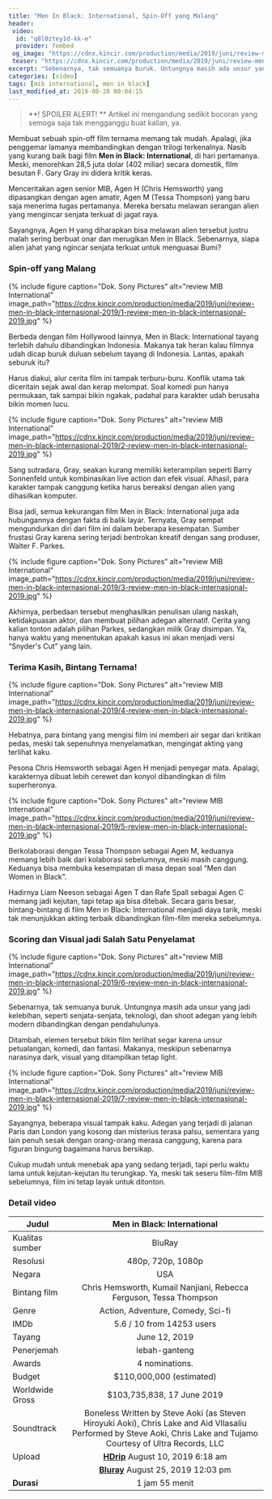 ```yaml
---
title: "Men In Black: International, Spin-Off yang Malang"
header:
 video:
  id: "q8l0ztey1d-kk-e"
  provider: fembed
 og_image: "https://cdnx.kincir.com/production/media/2019/juni/review-men-in-black-internasional-2019/8-review-men-in-black-internasional-2019.jpg"
 teaser: "https://cdnx.kincir.com/production/media/2019/juni/review-men-in-black-internasional-2019/8-review-men-in-black-internasional-2019.jpg?resize=360,200"
excerpt: "Sebenarnya, tak semuanya buruk. Untungnya masih ada unsur yang jadi kelebihan, seperti senjata-senjata, teknologi, dan shoot adegan yang lebih modern"
categories: [video]
tags: [mib international, men in black]
last_modified_at: 2019-08-28 00:04:15
---
```

> **! SPOILER ALERT! ** Artikel ini mengandung sedikit bocoran yang semoga saja tak mengganggu buat kalian, ya.

Membuat sebuah spin-off film ternama memang tak mudah. Apalagi, jika penggemar lamanya membandingkan dengan trilogi terkenalnya. Nasib yang kurang baik bagi film **Men in Black: International**, di hari pertamanya. Meski, menorehkan 28,5 juta dolar (402 miliar) secara domestik, film besutan F. Gary Gray ini didera kritik keras.

Menceritakan agen senior MIB, Agen H (Chris Hemsworth) yang dipasangkan dengan agen amatir, Agen M (Tessa Thompson) yang baru saja menerima tugas pertamanya. Mereka bersatu melawan serangan alien yang mengincar senjata terkuat di jagat raya.

Sayangnya, Agen H yang diharapkan bisa melawan alien tersebut justru malah sering berbuat onar dan merugikan Men in Black. Sebenarnya, siapa alien jahat yang ngincar senjata terkuat untuk menguasai Bumi?

### Spin-off yang Malang

{% include figure caption="Dok. Sony Pictures" alt="review MIB International" image_path="https://cdnx.kincir.com/production/media/2019/juni/review-men-in-black-internasional-2019/1-review-men-in-black-internasional-2019.jpg" %}

Berbeda dengan film Hollywood lainnya, Men in Black: International tayang terlebih dahulu dibandingkan Indonesia. Makanya tak heran kalau filmnya udah dicap buruk duluan sebelum tayang di Indonesia. Lantas, apakah seburuk itu?

Harus diakui, alur cerita film ini tampak terburu-buru. Konflik utama tak diceritain sejak awal dan kerap melompat. Soal komedi pun hanya permukaan, tak sampai bikin ngakak, padahal para karakter udah berusaha bikin momen lucu.

{% include figure caption="Dok. Sony Pictures" alt="review MIB International" image_path="https://cdnx.kincir.com/production/media/2019/juni/review-men-in-black-internasional-2019/2-review-men-in-black-internasional-2019.jpg" %}

Sang sutradara, Gray, seakan kurang memiliki keterampilan seperti Barry Sonnenfeld untuk kombinasikan live action dan efek visual. Alhasil, para karakter tampak canggung ketika harus bereaksi dengan alien yang dihasilkan komputer.

Bisa jadi, semua kekurangan film Men in Black: International juga ada hubungannya dengan fakta di balik layar. Ternyata, Gray sempat mengundurkan diri dari film ini dalam beberapa kesempatan. Sumber frustasi Gray karena sering terjadi bentrokan kreatif dengan sang produser, Walter F. Parkes.

{% include figure caption="Dok. Sony Pictures" alt="review MIB International" image_path="https://cdnx.kincir.com/production/media/2019/juni/review-men-in-black-internasional-2019/3-review-men-in-black-internasional-2019.jpg" %}

Akhirnya, perbedaan tersebut menghasilkan penulisan ulang naskah, ketidakpuasan aktor, dan membuat pilihan adegan alternatif. Cerita yang kalian tonton adalah pilihan Parkes, sedangkan milik Gray disimpan. Ya, hanya waktu yang menentukan apakah kasus ini akan menjadi versi “Snyder's Cut” yang lain.

### Terima Kasih, Bintang Ternama!

{% include figure caption="Dok. Sony Pictures" alt="review MIB International" image_path="https://cdnx.kincir.com/production/media/2019/juni/review-men-in-black-internasional-2019/4-review-men-in-black-internasional-2019.jpg" %}

Hebatnya, para bintang yang mengisi film ini memberi air segar dari kritikan pedas, meski tak sepenuhnya menyelamatkan, mengingat akting yang terlihat kaku.

Pesona Chris Hemsworth sebagai Agen H menjadi penyegar mata. Apalagi, karakternya dibuat lebih cerewet dan konyol dibandingkan di film superheronya.

{% include figure caption="Dok. Sony Pictures" alt="review MIB International" image_path="https://cdnx.kincir.com/production/media/2019/juni/review-men-in-black-internasional-2019/5-review-men-in-black-internasional-2019.jpg" %}

Berkolaborasi dengan Tessa Thompson sebagai Agen M, keduanya memang lebih baik dari kolaborasi sebelumnya, meski masih canggung. Keduanya bisa membuka kesempatan di masa depan soal “Men dan Women in Black”.

Hadirnya Liam Neeson sebagai Agen T dan Rafe Spall sebagai Agen C memang jadi kejutan, tapi tetap aja bisa ditebak. Secara garis besar, bintang-bintang di film Men in Black: International menjadi daya tarik, meski tak menunjukkan akting terbaik dibandingkan film-film mereka sebelumnya.

### Scoring dan Visual jadi Salah Satu Penyelamat

{% include figure caption="Dok. Sony Pictures" alt="review MIB International" image_path="https://cdnx.kincir.com/production/media/2019/juni/review-men-in-black-internasional-2019/6-review-men-in-black-internasional-2019.jpg" %}

Sebenarnya, tak semuanya buruk. Untungnya masih ada unsur yang jadi kelebihan, seperti senjata-senjata, teknologi, dan shoot adegan yang lebih modern dibandingkan dengan pendahulunya.

Ditambah, elemen tersebut bikin film terlihat segar karena unsur petualangan, komedi, dan fantasi. Makanya, meskipun sebenarnya narasinya dark, visual yang ditampilkan tetap light.

{% include figure caption="Dok. Sony Pictures" alt="review MIB International" image_path="https://cdnx.kincir.com/production/media/2019/juni/review-men-in-black-internasional-2019/7-review-men-in-black-internasional-2019.jpg" %}

Sayangnya, beberapa visual tampak kaku. Adegan yang terjadi di jalanan Paris dan London yang kosong dan misterius terasa palsu, sementara yang lain penuh sesak dengan orang-orang merasa canggung, karena para figuran bingung bagaimana harus bersikap.

Cukup mudah untuk menebak apa yang sedang terjadi, tapi perlu waktu lama untuk kejutan-kejutan itu terungkap. Ya, meski tak seseru film-film MIB sebelumnya, film ini tetap layak untuk ditonton.

### Detail video

| Judul |Men in Black: International|
|---|:---:|
| Kualitas sumber| BluRay |
|Resolusi|480p, 720p, 1080p|
| Negara | USA |
| Bintang film | Chris Hemsworth, Kumail Nanjiani, Rebecca Ferguson, Tessa Thompson |
| Genre | Action, Adventure, Comedy, Sci-fi |
| IMDb | 5.6 / 10 from 14253 users |
| Tayang | June 12, 2019|
| Penerjemah | lebah-ganteng |
| Awards | 4 nominations. |
| Budget | $110,000,000 (estimated) |
| Worldwide Gross | $103,735,838, 17 June 2019 |
| Soundtrack | Boneless Written by Steve Aoki (as Steven Hiroyuki Aoki), Chris Lake and Aid Vllasaliu Performed by Steve Aoki, Chris Lake and Tujamo Courtesy of Ultra Records, LLC |
| Upload | [**HDrip**](https://mi.knoacc.org/dl/fembed?cde=7204lsgykkzpekk) August 10, 2019 6:18 am |
||[**Bluray**](https://mi.knoacc.org/dl/fembed?cde=q8l0ztey1d-kk-e) August 25, 2019 12:03 pm|
|**Durasi**| 1 jam 55 menit |
